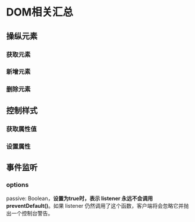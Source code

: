 # DOM相关汇总

## 操纵元素

### 获取元素

### 新增元素

### 删除元素

## 控制样式

### 获取属性值

### 设置属性

## 事件监听

### options

passive: Boolean，**设置为true时，表示 listener 永远不会调用 preventDefault()**。如果 listener 仍然调用了这个函数，客户端将会忽略它并抛出一个控制台警告。

